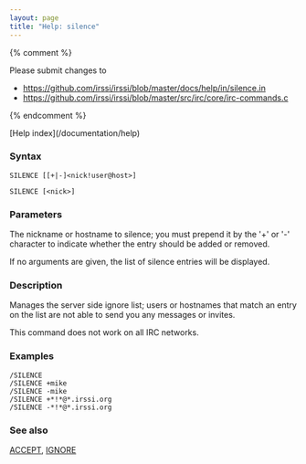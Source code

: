 ```yaml
---
layout: page
title: "Help: silence"
---
```


{% comment %}

Please submit changes to
- https://github.com/irssi/irssi/blob/master/docs/help/in/silence.in
- https://github.com/irssi/irssi/blob/master/src/irc/core/irc-commands.c


{% endcomment %}
<nav markdown="1">
[Help index](/documentation/help)
</nav>

### Syntax ###

<div class="highlight irssisyntax"><pre style="\-\-cmdlen:7ch"><code><span class="synB">SILENCE</span> <span class="syn10">[<span class="syn14">[<span class="synB">+</span>|<span class="synB">-</span>]</span><span class="syn09">&lt;nick!user@host></span>]</span></code></pre></div>


<div class="highlight irssisyntax"><pre style="\-\-cmdlen:7ch"><code><span class="synB">SILENCE</span> <span class="syn10">[<span class="syn09">&lt;nick></span>]</span></code></pre></div>



### Parameters ###

The nickname or hostname to silence; you must prepend it by the '+' or '-'
character to indicate whether the entry should be added or removed.

If no arguments are given, the list of silence entries will be displayed.

### Description ###

Manages the server side ignore list; users or hostnames that match an entry
on the list are not able to send you any messages or invites.

This command does not work on all IRC networks.

### Examples ###

    /SILENCE
    /SILENCE +mike
    /SILENCE -mike
    /SILENCE +*!*@*.irssi.org
    /SILENCE -*!*@*.irssi.org

### See also ###
[ACCEPT](/documentation/help/accept), [IGNORE](/documentation/help/ignore)

